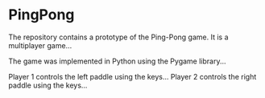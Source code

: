 # PingPong
The repository contains a prototype of the Ping-Pong game. It is a multiplayer game...

The game was implemented in Python using the Pygame library...

Player 1 controls the left paddle using the keys... Player 2 controls the right paddle using the keys...
